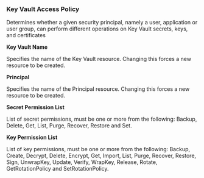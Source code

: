 ### Key Vault Access Policy

Determines whether a given security principal, namely a user, application or user group, can perform different operations on Key Vault secrets, keys, and certificates

**Key Vault Name**

Specifies the name of the Key Vault resource. Changing this forces a new resource to be created.

**Principal**

Specifies the name of the Principal resource. Changing this forces a new resource to be created.

**Secret Permission List**

List of secret permissions, must be one or more from the following: Backup, Delete, Get, List, Purge, Recover, Restore and Set.

**Key Permission List**

List of key permissions, must be one or more from the following: Backup, Create, Decrypt, Delete, Encrypt, Get, Import, List, Purge, Recover, Restore, Sign, UnwrapKey, Update, Verify, WrapKey, Release, Rotate, GetRotationPolicy and SetRotationPolicy.

